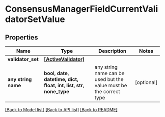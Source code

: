 # ConsensusManagerFieldCurrentValidatorSetValue


## Properties
Name | Type | Description | Notes
------------ | ------------- | ------------- | -------------
**validator_set** | [**[ActiveValidator]**](ActiveValidator.md) |  | 
**any string name** | **bool, date, datetime, dict, float, int, list, str, none_type** | any string name can be used but the value must be the correct type | [optional]

[[Back to Model list]](../README.md#documentation-for-models) [[Back to API list]](../README.md#documentation-for-api-endpoints) [[Back to README]](../README.md)



